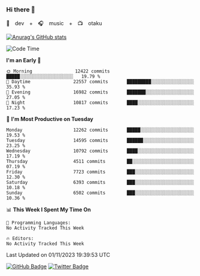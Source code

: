 ### Hi there 👋

🚀　dev　+　🎧　music　+　📺　otaku


[![Anurag's GitHub stats](https://github-readme-stats.vercel.app/api?username=koheitasaka&count_private=true&show_icons=true&theme=monokai)](https://github.com/koheitasaka/github-readme-stats)

<!--START_SECTION:waka-->
![Code Time](http://img.shields.io/badge/Code%20Time-1%2C161%20hrs%2023%20mins-blue)

**I'm an Early 🐤** 

```text
🌞 Morning                12422 commits       █████░░░░░░░░░░░░░░░░░░░░   19.79 % 
🌆 Daytime                22557 commits       █████████░░░░░░░░░░░░░░░░   35.93 % 
🌃 Evening                16982 commits       ███████░░░░░░░░░░░░░░░░░░   27.05 % 
🌙 Night                  10817 commits       ████░░░░░░░░░░░░░░░░░░░░░   17.23 % 
```
📅 **I'm Most Productive on Tuesday** 

```text
Monday                   12262 commits       █████░░░░░░░░░░░░░░░░░░░░   19.53 % 
Tuesday                  14595 commits       ██████░░░░░░░░░░░░░░░░░░░   23.25 % 
Wednesday                10792 commits       ████░░░░░░░░░░░░░░░░░░░░░   17.19 % 
Thursday                 4511 commits        ██░░░░░░░░░░░░░░░░░░░░░░░   07.19 % 
Friday                   7723 commits        ███░░░░░░░░░░░░░░░░░░░░░░   12.30 % 
Saturday                 6393 commits        ███░░░░░░░░░░░░░░░░░░░░░░   10.18 % 
Sunday                   6502 commits        ███░░░░░░░░░░░░░░░░░░░░░░   10.36 % 
```


📊 **This Week I Spent My Time On** 

```text
💬 Programming Languages: 
No Activity Tracked This Week

🔥 Editors: 
No Activity Tracked This Week
```


 Last Updated on 01/11/2023 19:39:53 UTC
<!--END_SECTION:waka-->

[![GitHub Badge](https://img.shields.io/badge/GitHub-100000?style=for-the-badge&logo=github&logoColor=white)](https://github.com/koheitasaka)
[![Twitter Badge](https://img.shields.io/badge/Twitter-1DA1F2?style=for-the-badge&logo=twitter&logoColor=white)](https://twitter.com/sleep_asleep_)
